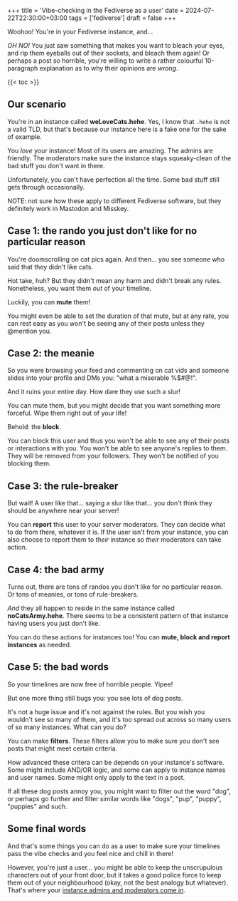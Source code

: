 +++
title = 'Vibe-checking in the Fediverse as a user'
date = 2024-07-22T22:30:00+03:00
tags = ['fediverse']
draft = false
+++

Woohoo! You're in your Fediverse instance, and...

*OH NO!* You just saw something that makes you want to bleach your eyes, and rip them eyeballs out of their sockets, and bleach them again! Or perhaps a post so horrible, you're willing to write a rather colourful 10-paragraph explanation as to why their opinions are *wrong*.

{{< toc >}}

## Our scenario

You're in an instance called **weLoveCats.hehe**. Yes, I know that `.hehe` is not a valid TLD, but that's because our instance here is a fake one for the sake of example.

You *love* your instance! Most of its users are amazing. The admins are friendly. The moderators make sure the instance stays squeaky-clean of the bad stuff you don't want in there.

Unfortunately, you can't have perfection all the time. Some bad stuff still gets through occasionally.

NOTE: not sure how these apply to different Fediverse software, but they definitely work in Mastodon and Misskey.

## Case 1: the rando you just don't like for no particular reason

You're doomscrolling on cat pics again. And then... you see someone who said that they didn't like cats.

Hot take, huh? But they didn't mean any harm and didn't break any rules. Nonetheless, you want them *out* of your timeline.

Luckily, you can **mute** them!

You might even be able to set the duration of that mute, but at any rate, you can rest easy as you won't be seeing any of their posts unless they @mention you.

## Case 2: the meanie

So you were browsing your feed and commenting on cat vids and someone slides into your profile and DMs you: "what a miserable %$#@!".

And it ruins your entire day. How dare they use such a slur!

You can mute them, but you might decide that you want something more forceful. Wipe them right out of your life!

Behold: the **block**.

You can block this user and thus you won't be able to see any of their posts or interactions with you. You won't be able to see anyone's replies to them. They will be removed from your followers. They won't be notified of you blocking them.

## Case 3: the rule-breaker

But wait! A user like that... saying a slur like that... you don't think they should be anywhere near your server!

You can **report** this user to your server moderators. They can decide what to do from there, whatever it is. If the user isn't from your instance, you can also choose to report them to *their* instance so *their* moderators can take action.

## Case 4: the bad army

Turns out, there are tons of randos you don't like for no particular reason. Or tons of meanies, or tons of rule-breakers.

*And* they all happen to reside in the same instance called **noCatsArmy.hehe**. There seems to be a consistent pattern of that instance having users you just don't like.

You can do these actions for instances too! You can **mute, block and report instances** as needed.

## Case 5: the bad words

So your timelines are now free of horrible people. Yipee!

But one more thing still bugs you: you see lots of dog posts.

It's not a huge issue and it's not against the rules. But you wish you wouldn't see so many of them, and it's too spread out across so many users of so many instances. What can you do?

You can make **filters**. These filters allow you to make sure you don't see posts that might meet certain criteria.

How advanced these critera can be depends on your instance's software. Some might include AND/OR logic, and some can apply to instance names and user names. Some might only apply to the text in a post.

If all these dog posts annoy you, you might want to filter out the word "dog", or perhaps go further and filter similar words like "dogs", "pup", "puppy", "puppies" and such.

## Some final words

And that's some things you can do as a user to make sure your timelines pass the vibe checks and you feel nice and chill in there!

However, you're just a user... you might be able to keep the unscrupulous characters out of your front door, but it takes a good police force to keep them out of your neighbourhood (okay, not the best analogy but whatever). That's where your [instance admins and moderators come in](../how-your-instance-admins-can-vibe-check-other-instances-in-the-fediverse).

